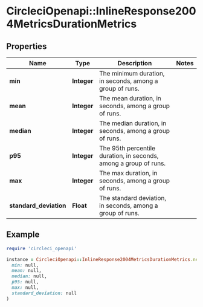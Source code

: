 # CircleciOpenapi::InlineResponse2004MetricsDurationMetrics

## Properties

| Name | Type | Description | Notes |
| ---- | ---- | ----------- | ----- |
| **min** | **Integer** | The minimum duration, in seconds, among a group of runs. |  |
| **mean** | **Integer** | The mean duration, in seconds, among a group of runs. |  |
| **median** | **Integer** | The median duration, in seconds, among a group of runs. |  |
| **p95** | **Integer** | The 95th percentile duration, in seconds, among a group of runs. |  |
| **max** | **Integer** | The max duration, in seconds, among a group of runs. |  |
| **standard_deviation** | **Float** | The standard deviation, in seconds, among a group of runs. |  |

## Example

```ruby
require 'circleci_openapi'

instance = CircleciOpenapi::InlineResponse2004MetricsDurationMetrics.new(
  min: null,
  mean: null,
  median: null,
  p95: null,
  max: null,
  standard_deviation: null
)
```

